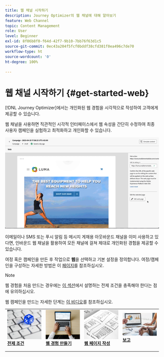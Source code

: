 ```yaml
---
title: 웹 채널 시작하기
description: Journey Optimizer의 웹 채널에 대해 알아보기
feature: Web Channel
topic: Content Management
role: User
level: Beginner
exl-id: 8f06b8f0-f64d-42f7-9b10-7bb76f63d1c5
source-git-commit: 0ec43a204f5fcf0bddf38cfd381f0ea496c7de70
workflow-type: ht
source-wordcount: '0'
ht-degree: 100%

---
```


# 웹 채널 시작하기 {#get-started-web}

[!DNL Journey Optimizer]에서는 개인화된 웹 경험을 시각적으로 작성하여 고객에게 제공할 수 있습니다.

웹 채널을 사용하면 직관적인 시각적 인터페이스에서 웹 속성을 간단히 수정하여 최종 사용자 캠페인을 실험하고 최적화하고 개인화할 수 있습니다.

![](../rn/assets/do-not-localize/web-authoring.gif)

이메일이나 SMS 또는 푸시 알림 등 메시지 게재용 아웃바운드 채널을 이미 사용하고 있다면, 인바운드 웹 채널을 활용하여 모든 채널에 걸쳐 제대로 개인화된 경험을 제공할 수 있습니다.

여정 혹은 캠페인을 만든 후 작업으로 **웹**&#x200B;을 선택하고 기본 설정을 정의합니다. 여정/캠페인을 구성하는 자세한 방법은 이 [페이지](create-web.md#create-web-experience)를 참조하십시오.

>[!NOTE]
>
>웹 경험을 처음 만드는 경우에는 [이 섹션](web-prerequisites.md)에서 설명하는 전제 조건을 충족해야 한다는 점에 유의하십시오.

웹 캠페인을 만드는 자세한 단계는 [이 비디오](create-web.md#video)를 참조하십시오.

<table style="table-layout:fixed"><tr style="border: 0;">
<td>
<a href="web-prerequisites.md">
<img alt="리드" src="../assets/do-not-localize/web-prerequisites.jpg">
</a>
<div><a href="web-prerequisites.md"><strong>전제 조건</strong>
</div>
<p>
</td>
<td>
<a href="create-web.md">
<img alt="드물게" src="../assets/do-not-localize/web-create.jpg">
</a>
<div>
<a href="create-web.md"><strong>웹 경험 만들기</strong></a>
</div>
<p></td>
<td>
<a href="web-visual-editor.md">
<img alt="유효성 검사" src="../assets/do-not-localize/web-design.jpg">
</a>
<div>
<a href="web-visual-editor.md"><strong>웹 페이지 작성 </strong></a>
</div>
<p>
</td>
<td>
<a href="monitor-web-experiences.md">
<img alt="유효성 검사" src="../assets/do-not-localize/web-reporting.jpg">
</a>
<div>
<a href="monitor-web-experiences.md"><strong>보고</strong></a>
</div>
<p>
</td>
</tr></table>


